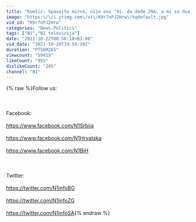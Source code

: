 ```yaml
---
title: "Komšić: Spavajte mirno, nije ovo ‘91. da dođe JNA, a mi sa dva metka!"
image: "https:\/\/i.ytimg.com\/vi\/K9r7nPJ2Hrw\/hqdefault.jpg"
vid_id: "K9r7nPJ2Hrw"
categories: "News-Politics"
tags: ["N1","N1 televizija"]
date: "2021-10-22T00:56:18+03:00"
vid_date: "2021-10-20T19:59:28Z"
duration: "PT56M26S"
viewcount: "59419"
likeCount: "955"
dislikeCount: "245"
channel: "N1"
---
```

{% raw %}Follow us: <br /><br /><br /><br />Facebook: <br /><br /><a rel="nofollow" target="blank" href="https://www.facebook.com/N1Srbija">https://www.facebook.com/N1Srbija</a> <br /><br /><a rel="nofollow" target="blank" href="https://www.facebook.com/N1Hrvatska">https://www.facebook.com/N1Hrvatska</a> <br /><br /><a rel="nofollow" target="blank" href="https://www.facebook.com/N1BiH">https://www.facebook.com/N1BiH</a><br /><br /><br /><br />Twitter: <br /><br /><a rel="nofollow" target="blank" href="https://twitter.com/N1infoBG">https://twitter.com/N1infoBG</a> <br /><br /><a rel="nofollow" target="blank" href="https://twitter.com/N1infoZG">https://twitter.com/N1infoZG</a><br /><br /><a rel="nofollow" target="blank" href="https://twitter.com/N1infoSA">https://twitter.com/N1infoSA</a>{% endraw %}
